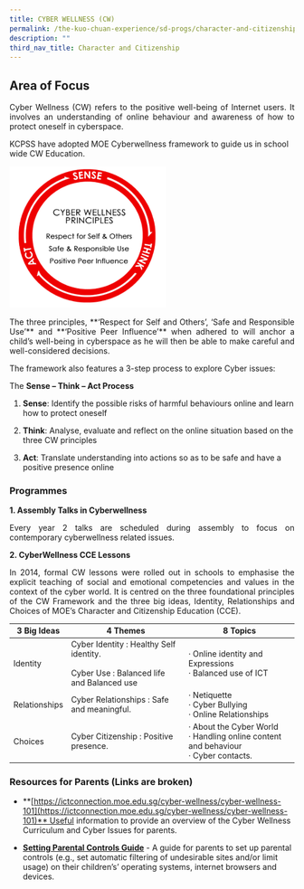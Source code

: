 ```yaml
---
title: CYBER WELLNESS (CW)
permalink: /the-kuo-chuan-experience/sd-progs/character-and-citizenship-programme/cyber-wellness-cw/
description: ""
third_nav_title: Character and Citizenship
---
```

## Area of Focus

<p align="justify">Cyber Wellness (CW) refers to the positive well-being of Internet users. It involves an understanding of online behaviour and awareness of how to protect oneself in cyberspace. 

KCPSS have adopted MOE Cyberwellness framework to guide us in school wide CW Education.</p>



<img src="/images/The%20Kuo%20Chuan%20Experience/Student%20Development%20Programmes/Cyber%20Wellness%201.png" style="width:55%">

<p align="justify">The three principles, **‘Respect for Self and Others’, ‘Safe and Responsible Use’** and **‘Positive Peer Influence’** when adhered to will anchor a child’s well-being in cyberspace as he will then be able to make careful and well-considered decisions. </p>

<p align="justify">The framework also features a 3-step process to explore Cyber issues:   </p>
<p align="justify">
	
The **Sense – Think – Act Process**

1. **Sense**: Identify the possible risks of harmful behaviours online and learn how to protect oneself

2. **Think**: Analyse, evaluate and reflect on the online situation based on the three CW principles

3. **Act**: Translate understanding into actions so as to be safe and have a positive presence online</p>


### Programmes


**1. Assembly Talks in Cyberwellness**

  

<p align="justify">Every year 2 talks are scheduled during assembly to focus on contemporary cyberwellness related issues.</p>

  

**2. CyberWellness CCE Lessons**

  

<p align="justify">In 2014, formal CW lessons were rolled out in schools to emphasise the explicit teaching of social and emotional competencies and values in the context of the cyber world. It is centred on the three foundational principles of the CW Framework and the three big ideas, Identity, Relationships and Choices of MOE’s Character and Citizenship Education (CCE).</p>

<table>
<thead>
  <tr>
    <th>3 Big Ideas</th>
    <th>4 Themes</th>
    <th>8 Topics</th>
  </tr>
</thead>
<tbody>
  <tr>
    <td>Identity</td>
    <td>Cyber Identity : Healthy Self identity.<br> <br>Cyber Use : Balanced life and Balanced use</td>
    <td>· Online identity and Expressions<br>·       Balanced use of ICT</td>
  </tr>
  <tr>
    <td>Relationships</td>
    <td>Cyber Relationships : Safe and meaningful.</td>
    <td>·      Netiquette<br>·     Cyber Bullying<br>·     Online Relationships</td>
  </tr>
  <tr>
    <td>Choices</td>
    <td>Cyber Citizenship : Positive presence.</td>
    <td>·     About the Cyber World<br>·    Handling online content and behaviour<br>·      Cyber contacts.</td>
  </tr>
</tbody>
</table>
<p align="justify">

### Resources for Parents (Links are broken)


*   **[https://ictconnection.moe.edu.sg/cyber-wellness/cyber-wellness-101](https://ictconnection.moe.edu.sg/cyber-wellness/cyber-wellness-101)** Useful information to provide an overview of the Cyber Wellness Curriculum and Cyber Issues for parents.

  

*   **[Setting Parental Controls Guide](http://ictconnection.moe.edu.sg/cyber-wellness/for-parents/guides-and-tips/parental-controls)** \- A guide for parents to set up parental controls (e.g., set automatic filtering of undesirable sites and/or limit usage) on their children’s’ operating systems, internet browsers and devices.
	</p>